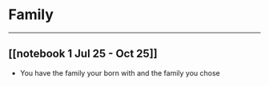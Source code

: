 # Family
---
## [[notebook 1 Jul 25 - Oct 25]]
- You have the family your born with and the family you chose